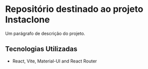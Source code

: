 # Repositório destinado ao projeto Instaclone

Um parágrafo de descrição do projeto.

## Tecnologias Utilizadas

- React, Vite, Material-UI and React Router
